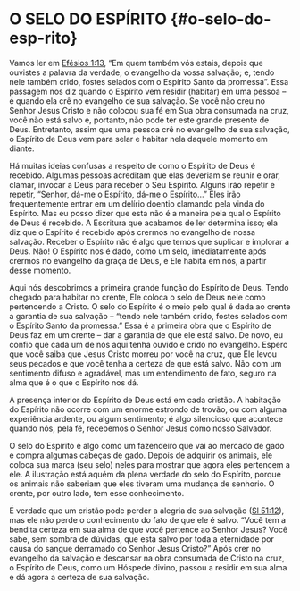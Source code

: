 # O SELO DO ESPÍRITO {#o-selo-do-esp-rito}

Vamos ler em [Efésios 1:13](http://bibliaonline.com.br/acf/ef/1/3), “Em quem também vós estais, depois que ouvistes a palavra da verdade, o evangelho da vossa salvação; e, tendo nele também crido, fostes selados com o Espírito Santo da promessa”. Essa passagem nos diz quando o Espírito vem residir (habitar) em uma pessoa – é quando ela crê no evangelho de sua salvação. Se você não creu no Senhor Jesus Cristo e não colocou sua fé em Sua obra consumada na cruz, você não está salvo e, portanto, não pode ter este grande presente de Deus. Entretanto, assim que uma pessoa crê no evangelho de sua salvação, o Espírito de Deus vem para selar e habitar nela daquele momento em diante.

Há muitas ideias confusas a respeito de como o Espírito de Deus é recebido. Algumas pessoas acreditam que elas deveriam se reunir e orar, clamar, invocar a Deus para receber o Seu Espírito. Alguns irão repetir e repetir, “Senhor, dá-me o Espírito, dá-me o Espírito…” Eles irão frequentemente entrar em um delírio doentio clamando pela vinda do Espírito. Mas eu posso dizer que esta não é a maneira pela qual o Espírito de Deus é recebido. A Escritura que acabamos de ler determina isso; ela diz que o Espírito é recebido após crermos no evangelho de nossa salvação. Receber o Espírito não é algo que temos que suplicar e implorar a Deus. Não! O Espírito nos é dado, como um selo, imediatamente após crermos no evangelho da graça de Deus, e Ele habita em nós, a partir desse momento.

Aqui nós descobrimos a primeira grande função do Espírito de Deus. Tendo chegado para habitar no crente, Ele coloca o selo de Deus nele como pertencendo a Cristo. O selo do Espírito é o meio pelo qual é dada ao crente a garantia de sua salvação – “tendo nele também crido, fostes selados com o Espírito Santo da promessa.” Essa é a primeira obra que o Espírito de Deus faz em um crente – dar a garantia de que ele está salvo. De novo, eu confio que cada um de nós aqui tenha ouvido e crido no evangelho. Espero que você saiba que Jesus Cristo morreu por você na cruz, que Ele levou seus pecados e que você tenha a certeza de que está salvo. Não com um sentimento difuso e agradável, mas um entendimento de fato, seguro na alma que é o que o Espírito nos dá.

A presença interior do Espírito de Deus está em cada cristão. A habitação do Espírito não ocorre com um enorme estrondo de trovão, ou com alguma experiência ardente, ou algum sentimento; é algo silencioso que acontece quando nós, pela fé, recebemos o Senhor Jesus como nosso Salvador.

O selo do Espírito é algo como um fazendeiro que vai ao mercado de gado e compra algumas cabeças de gado. Depois de adquirir os animais, ele coloca sua marca (seu selo) neles para mostrar que agora eles pertencem a ele. A ilustração está aquém da plena verdade do selo do Espírito, porque os animais não saberiam que eles tiveram uma mudança de senhorio. O crente, por outro lado, tem esse conhecimento.

É verdade que um cristão pode perder a alegria de sua salvação ([Sl 51:12](http://bibliaonline.com.br/acf/sl/51/12)), mas ele não perde o conhecimento do fato de que ele é salvo. “Você tem a bendita certeza em sua alma de que você pertence ao Senhor Jesus? Você sabe, sem sombra de dúvidas, que está salvo por toda a eternidade por causa do sangue derramado do Senhor Jesus Cristo?” Após crer no evangelho da salvação e descansar na obra consumada de Cristo na cruz, o Espírito de Deus, como um Hóspede divino, passou a residir em sua alma e dá agora a certeza de sua salvação.